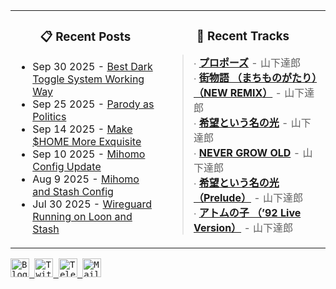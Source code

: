 <div align="center">
  <table>
    <tr>
      <td>
        <div align="center">
          <h3>📋 Recent Posts</h3>
        </div>
        <div align="left">
        
<!-- feed start -->
- Sep 30 2025 - [Best Dark Toggle System Working Way](https://gholts.top/posts/best-dark-toggle-system/)
- Sep 25 2025 - [Parody as Politics](https://gholts.top/posts/parody-as-politics/)
- Sep 14 2025 - [Make $HOME More Exquisite](https://gholts.top/posts/home-dir-organization/)
- Sep 10 2025 - [Mihomo Config Update](https://gholts.top/posts/yaml-update/)
- Aug 9 2025 - [Mihomo and Stash Config](https://gholts.top/posts/yaml/)
- Jul 30 2025 - [Wireguard Running on Loon and Stash](https://gholts.top/posts/wireguard/)
<!-- feed end -->
        
</div>
      </td>
      <td>
        <div align="center">
          <h3>🎵 Recent Tracks</h3>
        </div>
        <div align="left">
        
<!--START_LASTFM_RECENT:{"rows": 6}-->
> ∙ **[プロポーズ](https://www.last.fm/music/%E5%B1%B1%E4%B8%8B%E9%81%94%E9%83%8E/_/%E3%83%97%E3%83%AD%E3%83%9D%E3%83%BC%E3%82%BA)** - 山下達郎<br/>
> ∙ **[街物語 （まちものがたり）（NEW REMIX）](https://www.last.fm/music/%E5%B1%B1%E4%B8%8B%E9%81%94%E9%83%8E/_/%E8%A1%97%E7%89%A9%E8%AA%9E+%EF%BC%88%E3%81%BE%E3%81%A1%E3%82%82%E3%81%AE%E3%81%8C%E3%81%9F%E3%82%8A%EF%BC%89%EF%BC%88NEW+REMIX%EF%BC%89)** - 山下達郎<br/>
> ∙ **[希望という名の光](https://www.last.fm/music/%E5%B1%B1%E4%B8%8B%E9%81%94%E9%83%8E/_/%E5%B8%8C%E6%9C%9B%E3%81%A8%E3%81%84%E3%81%86%E5%90%8D%E3%81%AE%E5%85%89)** - 山下達郎<br/>
> ∙ **[NEVER GROW OLD](https://www.last.fm/music/%E5%B1%B1%E4%B8%8B%E9%81%94%E9%83%8E/_/NEVER+GROW+OLD)** - 山下達郎<br/>
> ∙ **[希望という名の光 （Prelude）](https://www.last.fm/music/%E5%B1%B1%E4%B8%8B%E9%81%94%E9%83%8E/_/%E5%B8%8C%E6%9C%9B%E3%81%A8%E3%81%84%E3%81%86%E5%90%8D%E3%81%AE%E5%85%89+%EF%BC%88Prelude%EF%BC%89)** - 山下達郎<br/>
> ∙ **[アトムの子 （’92 Live Version）](https://www.last.fm/music/%E5%B1%B1%E4%B8%8B%E9%81%94%E9%83%8E/_/%E3%82%A2%E3%83%88%E3%83%A0%E3%81%AE%E5%AD%90+%EF%BC%88%E2%80%9992+Live+Version%EF%BC%89)** - 山下達郎<br/>
<!--END_LASTFM_RECENT-->
        
</div>
      </td>
    </tr>
  </table>
</div>

<div align="left">
  <kbd>
    <a href="https://gholts.top/">
      <img
        src="https://img.shields.io/badge/Blog-black?logo=astro&logoColor=white&style=flat"
        alt="Blog"
        height="30"
      />
    </a>
  </kbd>
  <kbd>
    <a href="https://x.com/GhostMxv/">
      <img
        src="https://img.shields.io/badge/Twitter-black?logo=x&logoColor=white&style=flat"
        alt="Twitter"
        height="30"
      />
    </a>
  </kbd>
  <kbd>
    <a href="https://t.me/Gholts0c/">
      <img
        src="https://img.shields.io/badge/Telegram-blue?logo=telegram&logoColor=white&style=flat"
        alt="Telegram"
        height="30"
      />
    </a>
  </kbd>
  <kbd>
    <a href="mailto:gholts0@icloud.com">
      <img
        src="https://img.shields.io/badge/Mail-red?logo=gmail&logoColor=white&style=flat"
        alt="Mail"
        height="30"
      />
    </a>
  </kbd>
</div>
